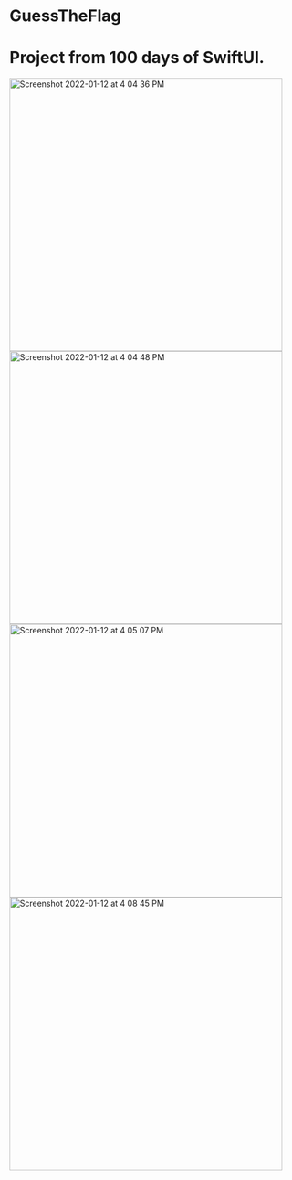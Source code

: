 # GuessTheFlag
# Project from 100 days of SwiftUI.
<img width="478" alt="Screenshot 2022-01-12 at 4 04 36 PM" src="https://user-images.githubusercontent.com/97596174/149124415-de316ce9-30be-472b-8852-9fc93929d795.png">
<img width="478" alt="Screenshot 2022-01-12 at 4 04 48 PM" src="https://user-images.githubusercontent.com/97596174/149124470-d36d6f2e-b619-4dc1-b287-14f9e7c27d94.png">
<img width="478" alt="Screenshot 2022-01-12 at 4 05 07 PM" src="https://user-images.githubusercontent.com/97596174/149124506-acc93c03-1905-42c9-8ca2-ef24c68d2bc4.png">
<img width="478" alt="Screenshot 2022-01-12 at 4 08 45 PM" src="https://user-images.githubusercontent.com/97596174/149124814-8a92719b-8651-4cd3-95a6-d37999b9e40b.png">
